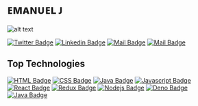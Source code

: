 # ᴇᴍᴀɴᴜᴇʟ ᴊ

![alt text](http://url/to/img.png)

[![Twitter Badge](https://img.shields.io/badge/-@Itzemanuelj-1ca0f1?style=flat&labelColor=&logo=twitter&logoColor=white&link=https://twitter.com/itzemanuelj)](https://twitter.com/Itzemanuelj) [![Linkedin Badge](https://img.shields.io/badge/-Itzemanuelj-0e76a8?style=flat&labelColor=0e76a8&logo=linkedin&logoColor=white)](https://www.linkedin.com/itzemanuelj/) 
[![Mail Badge](https://img.shields.io/badge/-@Itzemanuel-e84393?style=flat&labelColor=e84393&logo=instagram&logoColor=white)](https://instagram.com/Itzemanuelj) [![Mail Badge](https://img.shields.io/badge/-Itzemanuelj-c0392b?style=flat&labelColor=c0392b&logo=gmail&logoColor=white)](mailto:Itzemanuelj@gmail.com)



## Top Technologies

[![HTML Badge](https://img.shields.io/badge/-HTML-white?style=for-the-badge&labelColor=black&logo=html5&logoColor=FF0000)](#) 
[![CSS Badge](https://img.shields.io/badge/-Css-blue?style=for-the-badge&labelColor=black&logo=css3&logoColor=blue)](#) 
[![Java Badge](https://img.shields.io/badge/Python-14354C?style=for-the-badge&logo=python&logoColor=14354C&labelColor=black)](#)
[![Javascript Badge](https://img.shields.io/badge/-Javascript-F0DB4F?style=for-the-badge&labelColor=black&logo=javascript&logoColor=F0DB4F)](#) 
[![React Badge](https://img.shields.io/badge/-React-61DBFB?style=for-the-badge&labelColor=black&logo=react&logoColor=61DBFB)](#) 
[![Redux Badge](https://img.shields.io/badge/Redux-593D88?style=for-the-badge&labelColor=black&logo=redux&logoColor=593D88)](#) 
[![Nodejs Badge](https://img.shields.io/badge/-Nodejs-3C873A?style=for-the-badge&labelColor=black&logo=node.js&logoColor=3C873A)](#) 
[![Deno Badge](https://img.shields.io/badge/-Deno-white?style=for-the-badge&labelColor=black&logo=node.js&logoColor=white)](#) 
[![Java Badge](https://img.shields.io/badge/-Java-4f7d9c?&logo=Java&logoColor=f0931b&style=for-the-badge&labelColor=black)](#)



<br />
<br />

#